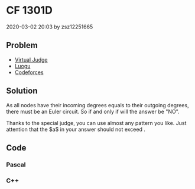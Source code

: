 <h1>CF 1301D</h1>
<p><time>2020-03-02 20:03</time> by zsz12251665</p>
<section>
	<h2>Problem</h2>
	<ul class="buttonList">
		<a target="_blank" href="https://vjudge.net/problem/CodeForces-1301D"><li>Virtual Judge</li></a>
		<a target="_blank" href="https://www.luogu.com.cn/problem/CF1301D"><li>Luogu</li></a>
		<a target="_blank" href="https://codeforces.com/problemset/problem/1301/D"><li>Codeforces</li></a>
	</ul>
</section>
<section>
	<h2>Solution</h2>
	<p>As all nodes have their incoming degrees equals to their outgoing degrees, there must be an Euler circuit. So if and only if <data value="v{k}o{&gt;}c{4}o{}v{n}o{}v{m}o{-}c{2}o{}v{n}o{-}c{2}o{}v{m}"></data> will the answer be "NO". </p>
	<p>Thanks to the special judge, you can use almost any pattern you like. Just attention that the $a$ in your answer should not exceed <data value="c{3000}"></data>. </p>
</section>
<section>
	<h2>Code</h2>
	<section>
		<h3>Pascal</h3>
		<code lang="pas"></code>
	</section>
	<section>
		<h3>C++</h3>
		<code lang="cpp"></code>
	</section>
</section>
